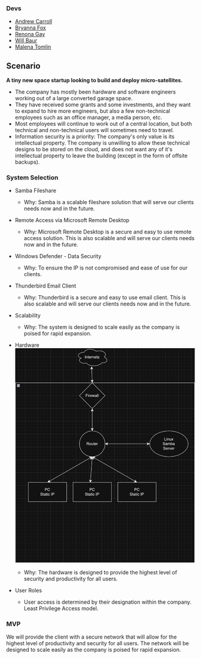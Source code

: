 ### Devs

- [Andrew Carroll](https://github.com/iAmAndrewCarroll)
- [Bryanna Fox](https://github.com/BryannaKFox)
- [Renona Gay](https://github.com/Foodisthebest)
- [Will Baur](https://github.com/Wrbaur/Wrbaur)
- [Malena Tomlin](https://github.com/mtcf987)

## Scenario

**A tiny new space startup looking to build and deploy micro-satellites.**
- The company has mostly been hardware and software engineers working out of a large converted garage space.
- They have received some grants and some investments, and they want to expand to hire more engineers, but also a few non-technical employees such as an office manager, a media person, etc.
- Most employees will continue to work out of a central location, but both technical and non-technical users will sometimes need to travel.
- Information security is a priority: The company's only value is its intellectual property. The company is unwilling to allow these technical designs to be stored on the cloud, and does not want any of it's intellectual property to leave the building (except in the form of offsite backups).

### System Selection

- Samba Fileshare
  - Why: Samba is a scalable fileshare solution that will serve our clients needs now and in the future.

- Remote Access via Microsoft Remote Desktop
  - Why: Microsoft Remote Desktop is a secure and easy to use remote access solution.  This is also scalable and will serve our clients needs now and in the future.

- Windows Defender - Data Security
  - Why: To ensure the IP is not compromised and ease of use for our clients.  

- Thunderbird Email Client
  - Why: Thunderbird is a secure and easy to use email client.  This is also scalable and will serve our clients needs now and in the future.

- Scalability
  - Why: The system is designed to scale easily as the company is poised for rapid expansion.

- Hardware
![Project Wireframe](media/wireframe.png)
  - Why: The hardware is designed to provide the highest level of security and productivity for all users.

- User Roles
  - User access is determined by their designation within the company.  Least Privilege Access model.

### MVP

We will provide the client with a secure network that will allow for the highest level of productivity and security for all users.  The network will be designed to scale easily as the company is poised for rapid expansion.